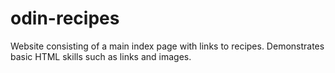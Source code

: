 # odin-recipes

Website consisting of a main index page with links to recipes.
Demonstrates basic HTML skills such as links and images.